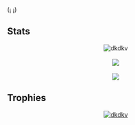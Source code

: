 (¡ ¡)
<h2>Stats</h2>
<p align="center"> 
  <img src="https://github-readme-stats.vercel.app/api?username=dkdkv&show_icons=true&theme=gotham" alt="dkdkv" />
  <br/>
  <br/>
  <img align="center" src="https://github-readme-streak-stats.herokuapp.com/?user=dkdkv&theme=gotham" />
  <br/>
  <br/>  
  <img align="center" src="https://github-readme-stats.vercel.app/api/top-langs/?username=dkdkv&title_color=ffffff&text_color=c9cacc&icon_color=2bbc8a&bg_color=1d1f21&langs_count=5" />
</p>

<h2>Trophies</h2>
<p align="center"> 
  <a href="https://github.com/ryo-ma/github-profile-trophy"><img src="https://github-profile-trophy.vercel.app/?username=dkdkv" alt="dkdkv" /></a>
</p>
